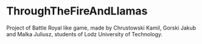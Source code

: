 # ThroughTheFireAndLlamas
Project of Battle Royal like game, made by Chrustowski Kamil, Gorski Jakub and Malka Juliusz, students of Lodz University of Technology.
